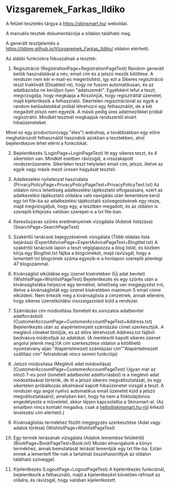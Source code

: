 # Vizsgaremek_Farkas_Ildiko

A felület tesztelés tárgya a   https://skinsmart.hu/   weboldal.

A manuális tesztek dokumentációja a         oldalon található meg.

A generált tesztjelentés a   https://ildime.github.io/Vizsgaremek_Farkas_Ildiko/   oldalon elérhető.


Az alábbi funkciókra fókuszálnak a tesztek:
1. Regisztráció (RegistrationPage+RegistrationPageTest)
Random generált betűk használatával a név, email cím és a jelszó mezők kitöltése. A rendszer nem kér e-mail-es megerősítést, így ezt a Sikeres regisztráció teszt Inaktivált (Disabled-re), hogy ne fusson automatikusan, és az adatbázisba ne kerüljon ilyen "adatszemét". Egyébként lefut a teszt, megvizsgálja, hogy megkapja a Köszönjük, hogy regisztráltál üzenetet, majd kijelentkezik a felhasználó. Sikertelen regisztrációnál az egyik a random betűadatokkal próbál létrehozni egy felhasználót, de a két megadott jelszó nem egyezik. A másik pedig üres adatmezőkkel próbál regisztrálni. Mindkét tesztnél megkapjuk rendszertől elvárt hibaüzeneteket. 

Mivel ez egy production(vagy "éles") webshop, a továbbiakban egy előre meghatározott felhasználót használok azokban a tesztekben, ahol bejelentkezve lehet elérni a funkciókat.

2. Bejelentkezés (LoginPage+LoginPageTest)
Itt egy sikeres teszt, és 4 sikertelen van. Mindkét esetben rávizsgál, a visszakapott rendszerüzenetre. Sikertelen teszt helytelen email cím, jelszó, illetve az egyik vagy másik mező üresen hagyását teszteli.

3. Adatkezelési nyilatkozat használata (PrivacyPolicyPage+PrivacyPolicyPageTest+PrivacyPolicyText.txt)
Az oldalon nincs lehetőség adatkezelési tájékoztató elfogasására, ezért az adatkezelési tájékoztató oldalára való navigálás után lementésre kerül egy txt file-ba az adatkezelési tájékoztató szövegezésének egy része, majd megvizsgáljuk, hogy egy, a tesztben megadott, és az oldalon is szereplő kifejezés valóban szerepel-e a txt file-ban.

4. Keresőszavas szűrés eredményeinek vizsgálata (Adatok listázása) (SearchPage+SearchPageTest)



5. Szakértői tanácsok bejegyzéseinek vizsgálata (Több oldalas lista bejárása) (ExpertAdvicePage+ExpertAdvicePageTest+Blogtitel.txt)
A szakértői tanácsok lapon a teszt végiglapozza a blog listát, és közben kíírja egy Blogtitel.txt fájlba a blogcímeket, majd rávizsgál, hogy a lementett txt blogcímek száma egyezik-e a honlapon szereplő jelenlegi 47 blogszámmal.

6. Kívánságlist elküldése egy üzenet kíséretében (Új adat bevitel) (WishlistPage+WishlistPageTest)
Bejelentkezés és egy szűrés után a kívánságlistába helyezve egy terméket, lehetőség van megjegyzést írni, illetve a kívánságlistát egy üzenet kíséretében maximum 5 email címre elküldeni. Nem érkezik meg a kívánságlista a címzetnek, annak ellenére, hogy sikeres üzenetküldési visszaigazolást küld a rendszer. 

7. Számlázási cím módosítása (Ismételt és sorozatos adatbevitel adatforrásból)(CustomerAccountPage+CustomerAccountPageTest+Address.txt)
Bejelentkezés után az alapértelmezett számlázási címet szerkesztjük. A meglévő címeket töröljük, és az előre létrehozott Address.txt fájlból beolvasva módosítjuk az adatokat. (A mentésről kapott sikeres üzenet angolul jelenik meg.)(A cím szerkesztése oldalon a kitölthető nyomtatvány alján "Alapértelmezett számlázási cím""Alapértelmezett szállítási cím" feliratoknak nincs semmi funkciója)

8. Jelszó módosítása (Meglévő adat módosítása) (CustomerAccountPage+CustomerAccountPageTest)
Ugyan már az elöző 7-es pont (ismételt adatbevitel adatforrásból) is a meglévő adat módosításával történik, de itt a jelszó sikeres megváltoztatását, és egy sikertelen próbálkozás alkalmával kapott hibaüzenetet vizsgál a teszt. A rendszer egy angol nyelvű automatikus email üzenetet küld a jelszó megváltoztatásáról, amelyben kéri, hogy ha nem a fióktulajdonos engedélyezte a műveletet, akkor lépjen kapcsolatba a Skinsmart-al. (Az emailben nincs kontakt megadva, csak a hello@skinsmart.hu-ról érkező levelezési cím elérhető.)

9. Kívánságlistás termékhez fözőtt megjegyzés szerkesztése (Adat vagy adatok törlése) (WishlistPage+WishlistPageTest)



10. Egy termék leírásának vizsgálata (Adatok lementése felületről) (BookPage+BookPageTest+Book.txt)
Miután elnavigálunk a könyv termékhez, annak bemutatását leírását lementjük egy txt file-ba. Eztán ennek a lementett file-nak a tartalmát összehasonlítjuk az oldalon található szöveggel.

11. Kijelentkezés (LogoutPage+LogoutPageTest)
A kijelentkezés funkciónál, bejelentkezik a felhasználó, majd a kijelentkezést követően ráfrissít az oldalra, és rávizsgál, hogy valóban kijelentkezett.

